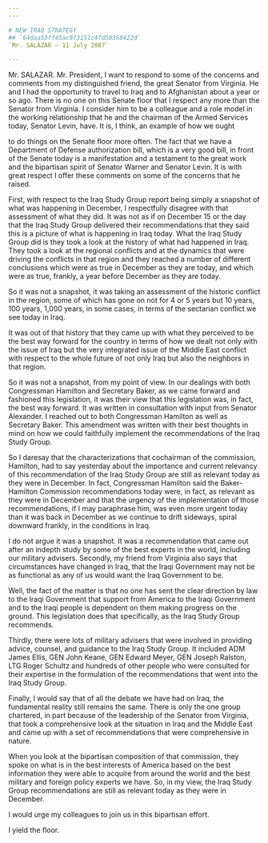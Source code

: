```yaml
---
---

# NEW IRAQ STRATEGY
## `64daa53ff45ac973151c4fd50358422d`
`Mr. SALAZAR — 11 July 2007`

---
```



Mr. SALAZAR. Mr. President, I want to respond to some of the concerns 
and comments from my distinguished friend, the great Senator from 
Virginia. He and I had the opportunity to travel to Iraq and to 
Afghanistan about a year or so ago. There is no one on this Senate 
floor that I respect any more than the Senator from Virginia. I 
consider him to be a colleague and a role model in the working 
relationship that he and the chairman of the Armed Services today, 
Senator Levin, have. It is, I think, an example of how we ought


to do things on the Senate floor more often. The fact that we have a 
Department of Defense authorization bill, which is a very good bill, in 
front of the Senate today is a manifestation and a testament to the 
great work and the bipartisan spirit of Senator Warner and Senator 
Levin. It is with great respect I offer these comments on some of the 
concerns that he raised.

First, with respect to the Iraq Study Group report being simply a 
snapshot of what was happening in December, I respectfully disagree 
with that assessment of what they did. It was not as if on December 15 
or the day that the Iraq Study Group delivered their recommendations 
that they said this is a picture of what is happening in Iraq today. 
What the Iraq Study Group did is they took a look at the history of 
what had happened in Iraq. They took a look at the regional conflicts 
and at the dynamics that were driving the conflicts in that region and 
they reached a number of different conclusions which were as true in 
December as they are today, and which were as true, frankly, a year 
before December as they are today.

So it was not a snapshot, it was taking an assessment of the historic 
conflict in the region, some of which has gone on not for 4 or 5 years 
but 10 years, 100 years, 1,000 years, in some cases, in terms of the 
sectarian conflict we see today in Iraq.

It was out of that history that they came up with what they perceived 
to be the best way forward for the country in terms of how we dealt not 
only with the issue of Iraq but the very integrated issue of the Middle 
East conflict with respect to the whole future of not only Iraq but 
also the neighbors in that region.

So it was not a snapshot, from my point of view. In our dealings with 
both Congressman Hamilton and Secretary Baker, as we came forward and 
fashioned this legislation, it was their view that this legislation 
was, in fact, the best way forward. It was written in consultation with 
input from Senator Alexander. I reached out to both Congressman 
Hamilton as well as Secretary Baker. This amendment was written with 
their best thoughts in mind on how we could faithfully implement the 
recommendations of the Iraq Study Group.

So I daresay that the characterizations that cochairman of the 
commission, Hamilton, had to say yesterday about the importance and 
current relevancy of this recommendation of the Iraq Study Group are 
still as relevant today as they were in December. In fact, Congressman 
Hamilton said the Baker-Hamilton Commission recommendations today were, 
in fact, as relevant as they were in December and that the urgency of 
the implementation of those recommendations, if I may paraphrase him, 
was even more urgent today than it was back in December as we continue 
to drift sideways, spiral downward frankly, in the conditions in Iraq.

I do not argue it was a snapshot. It was a recommendation that came 
out after an indepth study by some of the best experts in the world, 
including our military advisers. Secondly, my friend from Virginia also 
says that circumstances have changed in Iraq, that the Iraqi Government 
may not be as functional as any of us would want the Iraq Government to 
be.

Well, the fact of the matter is that no one has sent the clear 
direction by law to the Iraqi Government that support from America to 
the Iraqi Government and to the Iraqi people is dependent on them 
making progress on the ground. This legislation does that specifically, 
as the Iraq Study Group recommends.

Thirdly, there were lots of military advisers that were involved in 
providing advice, counsel, and guidance to the Iraq Study Group. It 
included ADM James Ellis, GEN John Keane, GEN Edward Meyer, GEN Joseph 
Ralston, LTG Roger Schultz and hundreds of other people who were 
consulted for their expertise in the formulation of the recommendations 
that went into the Iraq Study Group.

Finally, I would say that of all the debate we have had on Iraq, the 
fundamental reality still remains the same. There is only the one group 
chartered, in part because of the leadership of the Senator from 
Virginia, that took a comprehensive look at the situation in Iraq and 
the Middle East and came up with a set of recommendations that were 
comprehensive in nature.

When you look at the bipartisan composition of that commission, they 
spoke on what is in the best interests of America based on the best 
information they were able to acquire from around the world and the 
best military and foreign policy experts we have. So, in my view, the 
Iraq Study Group recommendations are still as relevant today as they 
were in December.

I would urge my colleagues to join us in this bipartisan effort.

I yield the floor.
